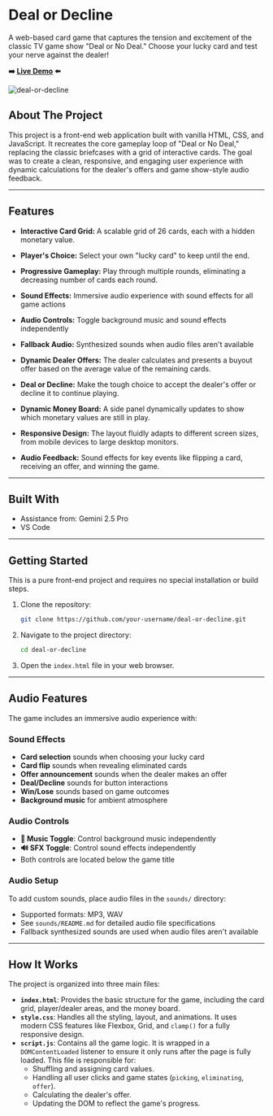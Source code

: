 # Deal or Decline

A web-based card game that captures the tension and excitement of the classic TV game show "Deal or No Deal." Choose your lucky card and test your nerve against the dealer\!

**➡️ [Live Demo](https://ryanmpierson.com/arcade/deal-or-decline/) ⬅️**

![deal-or-decline](https://github.com/user-attachments/assets/1c55426a-8710-4c3a-9b6b-838528176fa6)

## About The Project

This project is a front-end web application built with vanilla HTML, CSS, and JavaScript. It recreates the core gameplay loop of "Deal or No Deal," replacing the classic briefcases with a grid of interactive cards. The goal was to create a clean, responsive, and engaging user experience with dynamic calculations for the dealer's offers and game show-style audio feedback.

-----

## Features

  * **Interactive Card Grid:** A scalable grid of 26 cards, each with a hidden monetary value.

  * **Player's Choice:** Select your own "lucky card" to keep until the end.
  * **Progressive Gameplay:** Play through multiple rounds, eliminating a decreasing number of cards each round.
  * **Sound Effects:** Immersive audio experience with sound effects for all game actions
  * **Audio Controls:** Toggle background music and sound effects independently
  * **Fallback Audio:** Synthesized sounds when audio files aren't available
  * **Dynamic Dealer Offers:** The dealer calculates and presents a buyout offer based on the average value of the remaining cards.
  * **Deal or Decline:** Make the tough choice to accept the dealer's offer or decline it to continue playing.
  * **Dynamic Money Board:** A side panel dynamically updates to show which monetary values are still in play.
  * **Responsive Design:** The layout fluidly adapts to different screen sizes, from mobile devices to large desktop monitors.
  * **Audio Feedback:** Sound effects for key events like flipping a card, receiving an offer, and winning the game.

-----

## Built With

  * Assistance from: Gemini 2.5 Pro
  * VS Code

-----

## Getting Started

This is a pure front-end project and requires no special installation or build steps.

1.  Clone the repository:
    ```sh
    git clone https://github.com/your-username/deal-or-decline.git
    ```
2.  Navigate to the project directory:
    ```sh
    cd deal-or-decline
    ```
3.  Open the `index.html` file in your web browser.

-----

## Audio Features

The game includes an immersive audio experience with:

### Sound Effects
- **Card selection** sounds when choosing your lucky card
- **Card flip** sounds when revealing eliminated cards  
- **Offer announcement** sounds when the dealer makes an offer
- **Deal/Decline** sounds for button interactions
- **Win/Lose** sounds based on game outcomes
- **Background music** for ambient atmosphere

### Audio Controls
- **🎵 Music Toggle**: Control background music independently
- **🔊 SFX Toggle**: Control sound effects independently
- Both controls are located below the game title

### Audio Setup
To add custom sounds, place audio files in the `sounds/` directory:
- Supported formats: MP3, WAV
- See `sounds/README.md` for detailed audio file specifications
- Fallback synthesized sounds are used when audio files aren't available

-----

## How It Works

The project is organized into three main files:

  * **`index.html`**: Provides the basic structure for the game, including the card grid, player/dealer areas, and the money board.
  * **`style.css`**: Handles all the styling, layout, and animations. It uses modern CSS features like Flexbox, Grid, and `clamp()` for a fully responsive design.
  * **`script.js`**: Contains all the game logic. It is wrapped in a `DOMContentLoaded` listener to ensure it only runs after the page is fully loaded. This file is responsible for:
      * Shuffling and assigning card values.
      * Handling all user clicks and game states (`picking`, `eliminating`, `offer`).
      * Calculating the dealer's offer.
      * Updating the DOM to reflect the game's progress.
